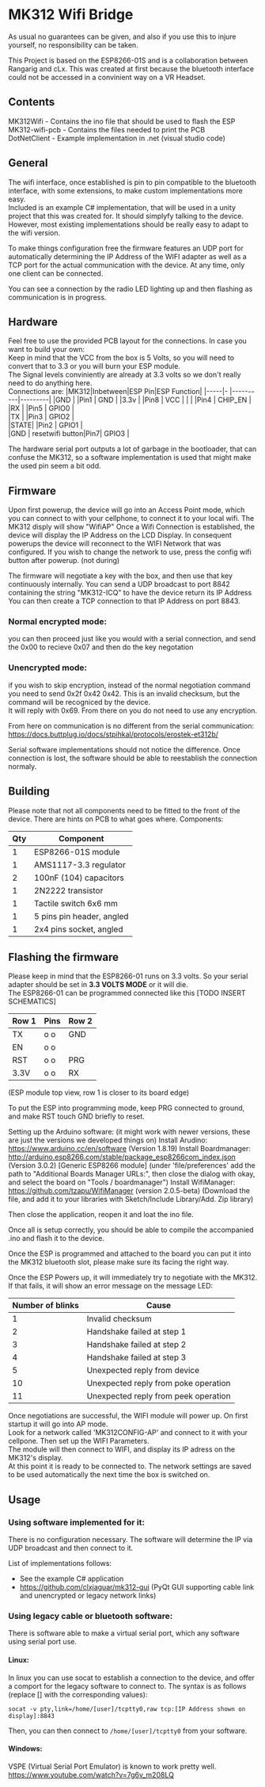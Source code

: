 # MK312 Wifi Bridge

As usual no guarantees can be given, and also if you use this to injure yourself, no responsibility can be taken.

This Project is based on the ESP8266-01S and is a collaboration between Rangarig and cLx. This was created at first because the bluetooth interface could not be accessed in a convinient way on a VR Headset.  

## Contents
MK312Wifi - Contains the ino file that should be used to flash the ESP  
MK312-wifi-pcb - Contains the files needed to print the PCB  
DotNetClient - Example implementation in .net (visual studio code)  

## General
The wifi interface, once established is pin to pin compatible to the bluetooth interface, with some extensions, to make
custom implementations more easy.  
Included is an example C# implementation, that will be used in a unity project that this was created for. It should simplyfy talking to the device.  
However, most existing implementations should be really easy to adapt to the wifi version.  

To make things configuration free the firmware features an UDP port for automatically determining the IP Address of the WIFI adapter as well
as a TCP port for the actual communication with the device. At any time, only one client can be connected.

You can see a connection by the radio LED lighting up and then flashing as communication is in progress.

## Hardware
Feel free to use the provided PCB layout for the connections. In case you want to build your own:  
Keep in mind that the VCC from the box is 5 Volts, so you will need to convert that to 3.3 or you will burn your ESP module.  
The Signal levels conviniently are already at 3.3 volts so we don't really need to do anything here.  
Connections are: 
|MK312|Inbetween|ESP Pin|ESP Function|
|-----|-        |----------|---------|
|GND  |         |Pin1      | GND     |
|3.3v |         |Pin8      | VCC     |
|     |         |Pin4      | CHIP_EN |  
|RX   |         |Pin5      | GPIO0   |  
|TX   |         |Pin3      | GPIO2   |  
|STATE|         |Pin2      | GPIO1   |  
|GND  | resetwifi button|Pin7| GPIO3 |  


The hardware serial port outputs a lot of garbage in the bootloader, that can confuse the MK312, so a software implementation is used that might make the used pin seem a bit odd.

## Firmware
Upon first powerup, the device will go into an Access Point mode, which you can connect to with your cellphone, to connect it to your local wifi.
The MK312 disply will show "WifiAP"
Once a Wifi Connection is established, the device will display the IP Address on the LCD Display.
In consequent powerups the device will reconnect to the WIFI Network that was configured. If you wish to change the network to use, press the config wifi button after powerup. (not during)

The firmware will negotiate a key with the box, and then use that key continuously internally.
You can send a UDP broadcast to port 8842 containing the string "MK312-ICQ" to have the device return its IP Address
You can then create a TCP connection to that IP Address on port 8843.

### Normal encrypted mode:
you can then proceed just like you would with a serial connection, and send the 0x00 to recieve 0x07 and then do the key negotation
### Unencrypted mode:
if you wish to skip encryption, instead of the normal negotiation command you need to send 0x2f 0x42 0x42. This is an invalid checksum, but the command will be recogniced by the device.  
It will reply with 0x69. From there on you do not need to use any encryption.

From here on communication is no different from the serial communication:
https://docs.buttplug.io/docs/stpihkal/protocols/erostek-et312b/

Serial software implementations should not notice the difference. Once connection is lost, the software should be able to reestablish the connection normaly.

## Building

Please note that not all components need to be fitted to the front of the device. There are hints on PCB to what goes where.
Components:

|Qty| Component                 |
|---|---------------------------|
| 1 | ESP8266-01S module        |
| 1 | AMS1117-3.3 regulator     |
| 2 | 100nF (104) capacitors    |
| 1 | 2N2222 transistor         | 
| 1 | Tactile switch 6x6 mm     |
| 1 | 5 pins pin header, angled |
| 1 | 2x4 pins socket, angled   |


## Flashing the firmware
Please keep in mind that the ESP8266-01 runs on 3.3 volts. So your serial adapter should be set in **3.3 VOLTS MODE** or it will die.   
The ESP8266-01 can be programmed connected like this [TODO INSERT SCHEMATICS]

|Row 1|Pins|Row 2|
|-----|----|-----|
|  TX |o  o| GND |  
|  EN |o  o|     |  
| RST |o  o| PRG |  
|3.3V |o  o| RX  |  

(ESP module top view, row 1 is closer to its board edge)

To put the ESP into programming mode, keep PRG connected to ground, and make RST touch GND briefly to reset.

Setting up the Arduino software: (it might work with newer versions, these are just the versions we developed things on)
Install Arudino: https://www.arduino.cc/en/software (Version 1.8.19)
Install Boardmanager: http://arduino.esp8266.com/stable/package_esp8266com_index.json (Version 3.0.2) [Generic ESP8266 module]
(under 'file/preferences' add the path to "Additional Boards Manager URLs:", then close the dialog with okay, and select the board on "Tools / boardmanager")
Install WifiManager: https://github.com/tzapu/WifiManager (version 2.0.5-beta)
(Download the file, and add it to your libraries with Sketch/Include Library/Add. Zip library)

Then close the application, reopen it and loat the ino file.

Once all is setup correctly, you should be able to compile the accompanied .ino and flash it to the device.

Once the ESP is programmed and attached to the board you can put it into the MK312 bluetooth slot, please make sure its facing the right way.

Once the ESP Powers up, it will immediately try to negotiate with the MK312. If that fails, it will show an error message on the message LED:

| Number of blinks | Cause                                |
|------------------|--------------------------------------|
| 1                | Invalid checksum                     |
| 2                | Handshake failed at step 1           |
| 3                | Handshake failed at step 2           |
| 4                | Handshake failed at step 3           |
| 5                | Unexpected reply from device         |
| 10               | Unexpected reply from poke operation |
| 11               | Unexpected reply from peek operation |

Once negotiations are successful, the WIFI module will power up. On first startup it will go into AP mode.  
Look for a network called 'MK312CONFIG-AP' and connect to it with your cellpone. Then set up the WIFI Parameters.  
The module will then connect to WIFI, and display its IP adress on the MK312's display.  
At this point it is ready to be connected to. The network settings are saved to be used automatically the next time the box is switched on.

## Usage

### Using software implemented for it:
There is no configuration necessary. The software will determine the IP via UDP broadcast and then connect to it.

List of implementations follows:
  - See the example C# application
  - https://github.com/clxjaguar/mk312-gui (PyQt GUI supporting cable link and unencrypted or legacy network links)

### Using legacy cable or bluetooth software:
There is software able to make a virtual serial port, which any software using serial port use. 
#### Linux:
In linux you can use socat to establish a connection to the device, and offer a comport for the legacy software to connect to. 
The syntax is as follows (replace [] with the corresponding values):

`socat -v pty,link=/home/[user]/tcptty0,raw tcp:[IP Address shown on display]:8843`

Then, you can then connect to `/home/[user]/tcptty0` from your software.

#### Windows:
VSPE (Virtual Serial Port Emulator) is known to work pretty well. 
https://www.youtube.com/watch?v=7g6v_m208LQ
